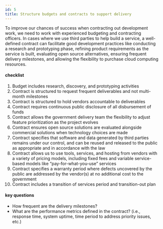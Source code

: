 ```yaml
---
id: 5
title: Structure budgets and contracts to support delivery
---
```


To improve our chances of success when contracting out development work, we need to work with experienced budgeting and contracting officers. In cases where we use third parties to help build a service, a well-defined contract can facilitate good development practices like conducting a research and prototyping phase, refining product requirements as the service is built, evaluating open source alternatives, ensuring frequent delivery milestones, and allowing the flexibility to purchase cloud computing resources.

#### checklist
1. Budget includes research, discovery, and prototyping activities
2. Contract is structured to request frequent deliverables and not multi-month milestones
3. Contract is structured to hold vendors accountable to deliverables
4. Contract requires continuous public disclosure of all disbursement of funds
5. Contract allows the government delivery team the flexibility to adjust feature prioritization as the project evolves
6. Contract ensures open source solutions are evaluated alongside commercial solutions when technology choices are made
7. Contract specifies that software and data generated by third parties remains under our control, and can be reused and released to the public as appropriate and in accordance with the law
8. Contract allows us to use tools, services, and hosting from vendors with a variety of pricing models, including fixed fees and variable service-based models like “pay-for-what-you-use” services
9. Contract specifies a warranty period where defects uncovered by the public are addressed by the vendor(s) at no additional cost to the government
10. Contract includes a transition of services period and transition-out plan



#### key questions
- How frequent are the delivery milestones?
- What are the performance metrics defined in the contract? (i.e., response time, system uptime, time period to address priority issues, etc.)
